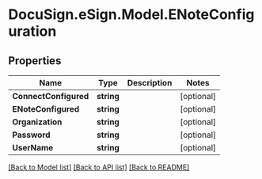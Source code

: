# DocuSign.eSign.Model.ENoteConfiguration
## Properties

Name | Type | Description | Notes
------------ | ------------- | ------------- | -------------
**ConnectConfigured** | **string** |  | [optional] 
**ENoteConfigured** | **string** |  | [optional] 
**Organization** | **string** |  | [optional] 
**Password** | **string** |  | [optional] 
**UserName** | **string** |  | [optional] 

[[Back to Model list]](../README.md#documentation-for-models) [[Back to API list]](../README.md#documentation-for-api-endpoints) [[Back to README]](../README.md)

